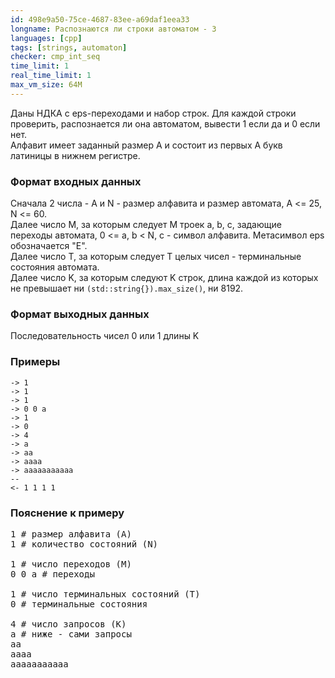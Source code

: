 ```yaml
---
id: 498e9a50-75ce-4687-83ee-a69daf1eea33
longname: Распознаются ли строки автоматом - 3
languages: [cpp]
tags: [strings, automaton]
checker: cmp_int_seq
time_limit: 1
real_time_limit: 1
max_vm_size: 64M
---
```



Даны НДКА с eps-переходами и набор строк. Для каждой строки проверить, распознается ли она автоматом, вывести 1 если да и 0 если нет.  
Алфавит имеет заданный размер A и состоит из первых A букв латиницы в нижнем регистре.

### Формат входных данных

Сначала 2 числа - A и N - размер алфавита и размер автомата, A <= 25, N <= 60.  
Далее число M, за которым следует M троек a, b, c, задающие переходы автомата, 0 <= a, b < N, c - символ алфавита. Метасимвол eps обозначается "E".  
Далее число T, за которым следует T целых чисел - терминальные состояния автомата.  
Далее число K, за которым следуют K строк, длина каждой из которых не превышает ни `(std::string{}).max_size()`, ни 8192.

### Формат выходных данных

Последовательность чисел 0 или 1 длины K

### Примеры

```
-> 1
-> 1
-> 1
-> 0 0 a
-> 1
-> 0
-> 4
-> a
-> aa
-> aaaa
-> aaaaaaaaaaa
--
<- 1 1 1 1
```

### Пояснение к примеру

<pre>
1 # размер алфавита (A)
1 # количество состояний (N)

1 # число переходов (M)
0 0 a # переходы

1 # число терминальных состояний (T)
0 # терминальные состояния

4 # число запросов (K)
a # ниже - сами запросы
aa
aaaa
aaaaaaaaaaa
</pre>
